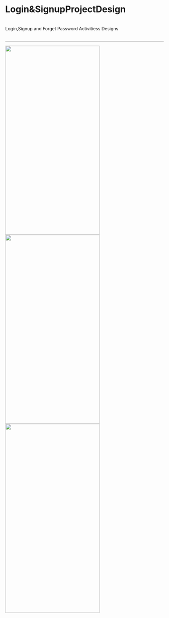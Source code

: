 <h1>Login&SignupProjectDesign</h1><br>
Login,Signup and Forget Password Activitiess Designs<br><br>
<hr width="100%" height="2" color="#574CC9" >
<div class="col-md-4">
<img src="https://github.com/Bikiprasad/collegeproject/blob/master/Login.jpg" height="600" width="300"/>
<img src="https://github.com/Bikiprasad/collegeproject/blob/master/signup.jpg" height="600" width="300"/>
<img src="https://github.com/Bikiprasad/collegeproject/blob/master/forgetpassword.jpg" height="600" width="300"/>
</div>
